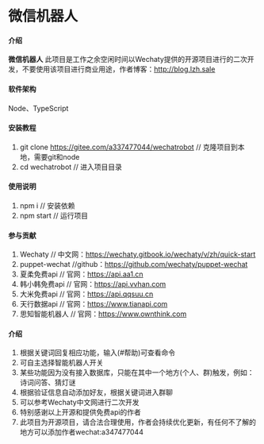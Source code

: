 # 微信机器人

#### 介绍
**微信机器人**
此项目是工作之余空闲时间以Wechaty提供的开源项目进行的二次开发，不要使用该项目进行商业用途，作者博客：http://blog.lzh.sale

#### 软件架构
Node、TypeScript


#### 安装教程

1.  git clone https://gitee.com/a337477044/wechatrobot // 克隆项目到本地，需要git和node
2.  cd wechatrobot // 进入项目目录

#### 使用说明

1.  npm i // 安装依赖
2.  npm start // 运行项目

#### 参与贡献

1.  Wechaty // 中文网：https://wechaty.gitbook.io/wechaty/v/zh/quick-start
2.  puppet-wechat //github：https://github.com/wechaty/puppet-wechat
3.  夏柔免费api // 官网：https://api.aa1.cn
4.  韩小韩免费api // 官网：https://api.vvhan.com
5.  大米免费api // 官网：https://api.qqsuu.cn
6.  天行数据api // 官网：https://www.tianapi.com
7.  思知智能机器人 // 官网：https://www.ownthink.com

#### 介绍

1.  根据关键词回复相应功能，输入(#帮助)可查看命令
2.  可自主选择智能机器人开关
3.  某些功能因为没有接入数据库，只能在其中一个地方(个人、群)触发，例如：诗词问答、猜灯谜
4.  根据验证信息自动添加好友，根据关键词进入群聊
5.  可以参考Wechaty中文网进行二次开发
6.  特别感谢以上开源和提供免费api的作者
7.  此项目为开源项目，请合法合理使用，作者会持续优化更新，有任何不了解的地方可以添加作者wechat:a347477044
